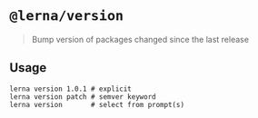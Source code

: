 # `@lerna/version`

> Bump version of packages changed since the last release

## Usage

```
lerna version 1.0.1 # explicit
lerna version patch # semver keyword
lerna version       # select from prompt(s)
```
